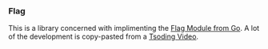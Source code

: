 ### Flag
This is a library concerned with implimenting the [Flag Module from Go](https://pkg.go.dev/flag). A lot of the development is copy-pasted from a [Tsoding Video](https://www.youtube.com/watch?v=mpqaQIrVgew).